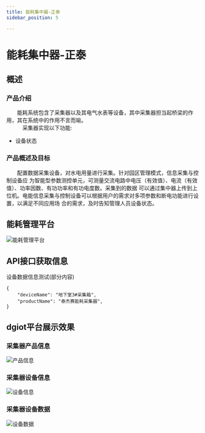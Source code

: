 ```yaml
---
title: 能耗集中器-正泰
sidebar_position: 5

---
```


# 能耗集中器-正泰

## 概述

### 产品介绍 

&emsp;&emsp;能耗系统包含了采集器以及其电气水表等设备，其中采集器担当起桥梁的作用，其在系统中的作用不言而喻。  
&emsp;&emsp;&emsp;采集器实现以下功能:  

* 设备状态

### 产品概述及目标

&emsp;&emsp;配置数据采集设备，对水电用量进行采集。针对园区管理模式，信息采集与控制设备应
为智能型参数测控单元，可测量交流电路中电压（有效值）、电流（有效值）、功率因数、有功功率和有功电度数。采集到的数据
可以通过集中器上传到上位机。电能信息采集与控制设备可以根据用户的需求对多项参数和断电功能进行设置，以满足不同应用场
合的需求，及时告知管理人员设备状态。
            

## 能耗管理平台
![能耗管理平台](http://dgiot-1253666439.cos.ap-shanghai-fsi.myqcloud.com/dgiot_web/doc_ylb/nenghao/1.png)

## API接口获取信息

设备数据信息测试(部分内容)
```
{
    "deviceName": "地下室3#采集箱",
	"productName": "泰杰赛能耗采集器",
}
```


## dgiot平台展示效果

### 采集器产品信息

![产品信息](http://dgiot-1253666439.cos.ap-shanghai-fsi.myqcloud.com/dgiot_web/doc_ylb/nenghao/2.png)

### 采集器设备信息

![设备信息](http://dgiot-1253666439.cos.ap-shanghai-fsi.myqcloud.com/dgiot_web/doc_ylb/nenghao/3.png)


### 采集器设备数据

![设备数据](http://dgiot-1253666439.cos.ap-shanghai-fsi.myqcloud.com/dgiot_web/doc_ylb/nenghao/4.png)


